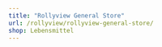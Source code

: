 ```yaml
---
title: "Rollyview General Store"
url: /rollyview/rollyview-general-store/
shop: Lebensmittel
---
```

